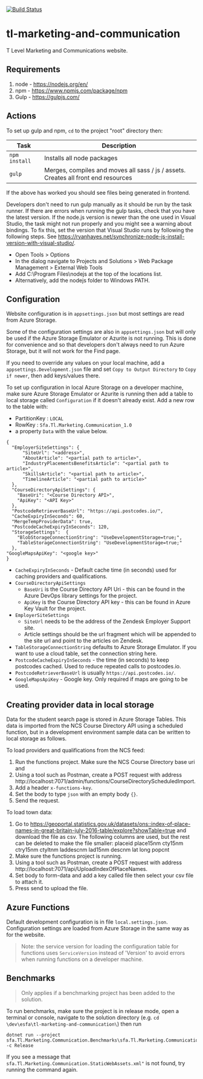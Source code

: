[![Build Status](https://dev.azure.com/dfe-ssp/S126-Tlevelservice/_apis/build/status/S126-TL/Marketing%20%26%20Communication/tl-marketing-and-communication?repoName=SkillsFundingAgency%2Ftl-marketing-and-communication&branchName=master)](https://dev.azure.com/dfe-ssp/S126-Tlevelservice/_build/latest?definitionId=281&repoName=SkillsFundingAgency%2Ftl-marketing-and-communication&branchName=master)

# tl-marketing-and-communication

T Level Marketing and Communications website.


## Requirements 

1. node - https://nodejs.org/en/
2. npm - https://www.npmjs.com/package/npm
3. Gulp - https://gulpjs.com/


## Actions

To set up gulp and npm, `cd` to the project "root" directory then:

|Task|Description|
|----|-----------|
| `npm install` | Installs all node packages |
| `gulp` | Merges, compiles and moves all sass / js / assets. Creates all front end resources |

If the above has worked you should see files being generated in frontend.

Developers don't need to run gulp manually as it should be run by the task runner. If there are errors when running the gulp tasks, check that you have the latest version.
If the node.js version is newer than the one used in Visual Studio, the task might not run properly and you might see a warning about bindings.
To fix this, set the version that Visual Studio runs by following the following steps. See https://ryanhayes.net/synchronize-node-js-install-version-with-visual-studio/.
* Open Tools > Options
* In the dialog navigate to Projects and Solutions > Web Package Management > External Web Tools 
* Add C:\Program Files\nodejs at the top of the locations list.
* Alternatively, add the nodejs folder to Windows PATH.


## Configuration

Website configuration is in `appsettings.json` but most settings are read from Azure Storage.

Some of the configuration settings are also in `appsettings.json` but will only be used if the Azure Storage Emulator or Azurite is not running. This is done for convenience and so that developers don't always need to run Azure Storage, but it will not work for the Find page.

If you need to override any values on your local machine, add a `appsettings.Development.json` file and set `Copy to Output Directory` to `Copy if newer`, then add keys/values there.

To set up configuration in local Azure Storage on a developer machine, make sure Azure Storage Emulator or Azurite is running then add a table to local storage called `Configuration` if it doesn't already exist.
Add a new row to the table with:

- PartitionKey : `LOCAL`
- RowKey : `Sfa.Tl.Marketing.Communication_1.0`
- a property `Data` with the value below.

```
{
  "EmployerSiteSettings": {
      "SiteUrl": "<address>",
      "AboutArticle": "<partial path to article>",
      "IndustryPlacementsBenefitsArticle": "<partial path to article>",
      "SkillsArticle": "<partial path to article>",
      "TimelineArticle": "<partial path to article>"
  },
  "CourseDirectoryApiSettings": {
    "BaseUri": "<Course Directory API>",
    "ApiKey": "<API Key>"
  },
  "PostcodeRetrieverBaseUrl": "https://api.postcodes.io/",
  "CacheExpiryInSeconds": 60,
  "MergeTempProviderData": true,
  "PostcodeCacheExpiryInSeconds": 120,
  "StorageSettings":  {
    "BlobStorageConnectionString": "UseDevelopmentStorage=true;",
    "TableStorageConnectionString": "UseDevelopmentStorage=true;"
  },
"GoogleMapsApiKey": "<google key>"
}
```

- `CacheExpiryInSeconds` - Default cache time (in seconds) used for caching providers and qualifications.
- `CourseDirectoryApiSettings` 
  - `BaseUri` is the Course Directory API Uri - this can be found in the Azure DevOps library settings for the project.
  - `ApiKey` is the Course Directory API key - this can be found in Azure Key Vault for the project.
- `EmployerSiteSettings` 
  - `SiteUrl` needs to be the address of the Zendesk Employer Support site.
  - Article settings should be the url fragment which will be appended to the site url and point to the articles on Zendesk. 
- `TableStorageConnectionString` defaults to Azure Storage Emulator. If you want to use a cloud table, set the connection string here.
- `PostcodeCacheExpiryInSeconds` - the time (in seconds) to keep postcodes cached. Used to reduce repeated calls to postcodes.io.
- `PostcodeRetrieverBaseUrl` is usually `https://api.postcodes.io/`.
- `GoogleMapsApiKey` - Google key. Only required if maps are going to be used.


## Creating provider data in local storage

Data for the student search page is stored in Azure Storage Tables. 
This data is imported from the NCS Course Directory API using a scheduled function, but in a development environment sample data can be written to local storage as follows.

To load providers and qualifications from the NCS feed:

1. Run the functions project. Make sure the NCS Course Directory base uri and 
2. Using a tool such as Postman, create a POST request with address http://localhost:7071/admin/functions/CourseDirectoryScheduledImport.
3. Add a header `x-functions-key`.
4. Set the body to type `json` with an empty body `{}`.
5. Send the request.

To load town data:

1. Go to https://geoportal.statistics.gov.uk/datasets/ons::index-of-place-names-in-great-britain-july-2016-table/explore?showTable=true and download the file as csv. 
    The following columns are used, but the rest can be deleted to make the file smaller:
           placeid
           place15nm
           cty15nm
           ctry15nm
           ctyltnm
           laddescnm
           lad15nm
           descnm
           lat
           long
           popcnt
2. Make sure the functions project is running.
3. Using a tool such as Postman, create a POST request with address http://localhost:7071/api/UploadIndexOfPlaceNames.
4. Set body to form-data and add a key called file then select your csv file to attach it.
5. Press send to upload the file.


## Azure Functions

Default development configuration is in file `local.settings.json`. Configuration settings are loaded from Azure Storage in the same way as for the website.

> Note: the service version for loading the configuration table for functions uses `ServiceVersion` instead of 'Version' to avoid errors when running functions on a developer machine.


## Benchmarks

> Only applies if a benchmarking project has been added to the solution.

To run benchmarks, make sure the project is in release mode, open a terminal or console, 
navigate to the solution directory (e.g. `cd \dev\esfa\tl-marketing-and-communication\`) 
then run
```
dotnet run --project sfa.Tl.Marketing.Communication.Benchmarks\sfa.Tl.Marketing.Communication.Benchmarks.csproj -c Release
```

If you see a message that `sfa.Tl.Marketing.Communication.StaticWebAssets.xml"` is not found, try running the command again.


